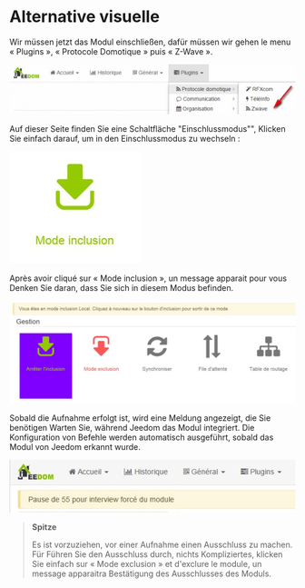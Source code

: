 Alternative visuelle
=================

Wir müssen jetzt das Modul einschließen, dafür müssen wir gehen
le menu « Plugins », « Protocole Domotique » puis « Z-Wave ».

![inclusion1](images/plugin/inclusion1.jpg)

Auf dieser Seite finden Sie eine Schaltfläche "Einschlussmodus"",
Klicken Sie einfach darauf, um in den Einschlussmodus zu wechseln :

![bouton inclusion](images/plugin/bouton_inclusion.jpg)

Après avoir cliqué sur « Mode inclusion », un message apparait pour vous
Denken Sie daran, dass Sie sich in diesem Modus befinden.

![inclusion3](images/plugin/inclusion3.jpg)

Sobald die Aufnahme erfolgt ist, wird eine Meldung angezeigt, die Sie benötigen
Warten Sie, während Jeedom das Modul integriert. Die Konfiguration von
Befehle werden automatisch ausgeführt, sobald das Modul von Jeedom erkannt wurde.

![inclusion4](images/plugin/inclusion4.jpg)

> **Spitze**
>
> Es ist vorzuziehen, vor einer Aufnahme einen Ausschluss zu machen. Für
> Führen Sie den Ausschluss durch, nichts Kompliziertes, klicken Sie einfach
> sur « Mode exclusion » et d'exclure le module, un message apparaitra
> Bestätigung des Ausschlusses des Moduls.
